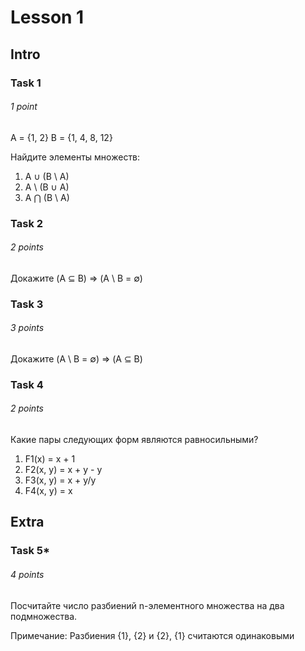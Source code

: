 # Lesson 1 
## Intro
### Task 1

###### 1 point

A = {1, 2}
B = {1, 4, 8, 12}

Найдите элементы множеств:
1. A ∪ (B \ A)
2. A \ (B ∪ A)
3. A ⋂ (B \ A)

### Task 2

###### 2 points

Докажите (A ⊆ B) ⇒ (A \ B = ∅)

### Task 3

###### 3 points

Докажите (A \ B = ∅) ⇒ (A ⊆ B)

### Task 4

###### 2 points

Какие пары следующих форм являются равносильными?
1. F1(x) = x + 1
2. F2(x, y) = x + y - y
3. F3(x, y) = x + y/y 
4. F4(x, y) = x

## Extra

### Task 5*

###### 4  points

Посчитайте число разбиений n-элементного множества на два подмножества.

Примечание: Разбиения {1}, {2} и {2}, {1} считаются одинаковыми
